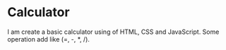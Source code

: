 # Calculator
I am create a basic calculator using of HTML, CSS and JavaScript.
Some operation add like (=, -, *, /).
